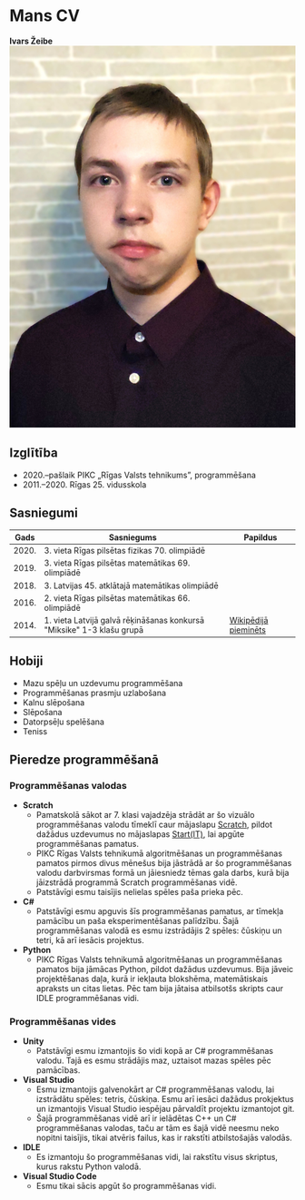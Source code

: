 # Mans CV
**Ivars Žeibe** ![Bilde](Ivars.jpg)

## Izglītība
* 2020.–pašlaik	PIKC „Rīgas Valsts tehnikums”, programmēšana
* 2011.–2020.	Rīgas 25. vidusskola

## Sasniegumi
Gads|Sasniegums|Papildus
----|----------|-----
2020.|3. vieta Rīgas pilsētas fizikas 70. olimpiādē
2019.|3. vieta Rīgas pilsētas matemātikas 69. olimpiādē
2018.|3. Latvijas 45. atklātajā matemātikas olimpiādē
2016.|2. vieta Rīgas pilsētas matemātikas 66. olimpiādē
2014.|1. vieta Latvijā galvā rēķināšanas konkursā "Miksike" 1-3 klašu grupā |[Wikipēdijā pieminēts](https://lv.wikipedia.org/wiki/R%C4%93%C4%B7ini_galv%C4%81)

## Hobiji
* Mazu spēļu un uzdevumu programmēšana
* Programmēšanas prasmju uzlabošana
* Kalnu slēpošana
* Slēpošana
* Datorpsēļu spelēšana
* Teniss
## Pieredze programmēšanā
### Programmēšanas valodas
* **Scratch**
    * Pamatskolā sākot ar 7. klasi vajadzēja strādāt ar šo vizuālo programmēšanas valodu tīmeklī caur mājaslapu [Scratch](https://scratch.mit.edu/), pildot dažādus uzdevumus no mājaslapas [Start(IT)](https://www.startit.lv/), lai apgūte programmēšanas pamatus.
    * PIKC Rīgas Valsts tehnikumā algoritmēšanas un programmēšanas pamatos pirmos divus mēnešus bija jāstrādā ar šo programmēšanas valodu darbvirsmas formā un jāiesniedz tēmas gala darbs, kurā bija jāizstrādā programmā Scratch programmēšanas vidē.
    * Patstāvīgi esmu taisījis nelielas spēles paša prieka pēc.
* **C#**
    * Patstāvīgi esmu apguvis šīs programmēšanas pamatus, ar tīmekļa pamācību un paša eksperimentēšanas palīdzību. Šajā programmēšanas valodā es esmu izstrādājis 2 spēles: čūskiņu un tetri, kā arī iesācis projektus.
* **Python**
    * PIKC Rīgas Valsts tehnikumā algoritmēšanas un programmēšanas pamatos bija jāmācas Python, pildot dažādus uzdevumus. Bija jāveic projektēšanas daļa, kurā ir iekļauta blokshēma, matemātiskais apraksts un citas lietas. Pēc tam bija jātaisa atbilsotšs skripts caur IDLE programmēšanas vidi.
### Programmēšanas vides
* **Unity**
    * Patstāvīgi esmu izmantojis šo vidi kopā ar C# programmēšanas valodu. Tajā es esmu strādājis maz, uztaisot mazas spēles pēc pamācības.
* **Visual Studio**
    * Esmu izmantojis galvenokārt ar C# programmēšanas valodu, lai izstrādātu spēles: tetris, čūskiņa. Esmu arī iesāci dažādus prokjektus un izmantojis Visual Studio iespējau pārvaldīt projektu izmantojot git.
    * Šajā programmēšanas vidē arī ir ielādētas C++ un C# programmēšanas valodas, taču ar tām es šajā vidē neesmu neko nopitni taisījis, tikai atvēris failus, kas ir rakstīti atbilstošajās valodās.
* **IDLE**
    * Es izmantoju šo programmēšanas vidi, lai rakstītu visus skriptus, kurus rakstu Python valodā.
* **Visual Studio Code**
    * Esmu tikai sācis apgūt šo programmēšanas vidi.